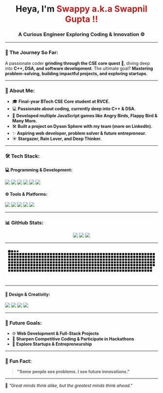 <!-- Header Section -->
<h1 align="center">Heya, I'm <span style="color:#B22222;"><b>Swappy a.k.a Swapnil Gupta !!</b></span> </h1>
<h3 align="center">A Curious Engineer Exploring Coding & Innovation ⚙️</h3>

---

<!-- Journey Section -->
### 🚀 The Journey So Far:
A passionate coder **grinding through the CSE core quest 🚀**, diving deep into **C++, DSA, and software development**. The ultimate goal? **Mastering problem-solving, building impactful projects, and exploring startups.**

---

<!-- About Me Section -->
### 📝 About Me:
- 🎓 **Final-year BTech CSE Core student at RVCE.**  
- 💻 **Passionate about coding, currently deep into C++ & DSA.**  
- 🚀 **Developed multiple JavaScript games like Angry Birds, Flappy Bird & Many More.**  
- 🛠️ **Built a project on Dyson Sphere with my team (more on LinkedIn).**  
- ✨ **Aspiring web developer, problem solver & future entrepreneur.**  
- ☀️ **Stargazer, Rain Lover, and Deep Thinker.**  

---

<!-- Tech Stack Section -->
### 🛠️ Tech Stack:
#### 💻 Programming & Development:
<p align="left">
  <img src="https://img.shields.io/badge/C++-00599C?style=for-the-badge&logo=c%2B%2B&logoColor=white">
  <img src="https://img.shields.io/badge/Python-3776AB?style=for-the-badge&logo=python&logoColor=white">
  <img src="https://img.shields.io/badge/C-00599C?style=for-the-badge&logo=c&logoColor=white">
  <img src="https://img.shields.io/badge/HTML5-E34F26?style=for-the-badge&logo=html5&logoColor=white">
  <img src="https://img.shields.io/badge/JavaScript-F7DF1E?style=for-the-badge&logo=javascript&logoColor=black">
  <img src="https://img.shields.io/badge/SQL-4479A1?style=for-the-badge&logo=postgresql&logoColor=white">
</p>

#### ⚙️ Tools & Platforms:
<p align="left">
  <img src="https://img.shields.io/badge/Git-F05032?style=for-the-badge&logo=git&logoColor=white">
  <img src="https://img.shields.io/badge/GitHub-181717?style=for-the-badge&logo=github&logoColor=white">
  <img src="https://img.shields.io/badge/VS_Code-007ACC?style=for-the-badge&logo=visual-studio-code&logoColor=white">
  <img src="https://img.shields.io/badge/Linux-FCC624?style=for-the-badge&logo=linux&logoColor=black">
  <img src="https://img.shields.io/badge/Bash-4EAA25?style=for-the-badge&logo=gnu-bash&logoColor=white">
</p>

---

<!-- GitHub Stats Section -->
### 📊 GitHub Stats:
<p align="center">
  <img src="https://github-readme-stats.vercel.app/api?username=Swappy-cmd&show_icons=true&theme=tokyonight" height="150"/>
  <img src="https://github-readme-streak-stats.herokuapp.com/?user=Swappy-cmd&theme=tokyonight" height="150"/>
  <img src="https://github-readme-stats.vercel.app/api/top-langs/?username=Swappy-cmd&langs_count=6&layout=compact&theme=tokyonight" height="150"/>
</p>

---
<!-- Animated Snake Section -->
<div align="center">
  <picture>
    <source media="(prefers-color-scheme: dark)" srcset="https://github.com/Swappy-cmd/Swappy-cmd/blob/output/github-snake-dark.svg"/>
    <source media="(prefers-color-scheme: light)" srcset="https://github.com/Swappy-cmd/Swappy-cmd/blob/output/github-snake.svg"/> 
    <img alt="github-snake" src="https://github.com/Swappy-cmd/Swappy-cmd/blob/output/github-snake-dark.svg">
  </picture>
</div>

---

<!-- Design & Creativity Section -->
#### 🎨 Design & Creativity:
<p align="left">
  <img src="https://img.shields.io/badge/Adobe_Photoshop-31A8FF?style=for-the-badge&logo=adobe-photoshop&logoColor=white">
  <img src="https://img.shields.io/badge/Adobe_Illustrator-FF9A00?style=for-the-badge&logo=adobe-illustrator&logoColor=white">
  <img src="https://img.shields.io/badge/Adobe_Premiere_Pro-9999FF?style=for-the-badge&logo=adobe-premiere-pro&logoColor=white">
  <img src="https://img.shields.io/badge/Blender-F5792A?style=for-the-badge&logo=blender&logoColor=white">
</p>

---

<!-- Future Goals Section -->
### 🚀 Future Goals:
- 🌐 **Web Development & Full-Stack Projects**
- 🔫 **Sharpen Competitive Coding & Participate in Hackathons**
- 💎 **Explore Startups & Entrepreneurship**

---

<!-- Fun Fact Section -->
### 🚀 Fun Fact:
> **"Some people see problems. I see future innovations."**

---

🌟 _"Great minds think alike, but the greatest minds think ahead."_
